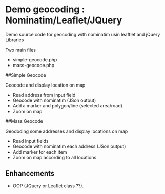Demo geocoding : Nominatim/Leaflet/JQuery
==============================

Demo source code for geocoding with nominatim usin leaftlet and jQuery Libraries

Two main files

- simple-geocode.php
- mass-geocode.php

##Simple Geocode

Geocode and display location on map

- Read address from input field
- Geocode with nominatim (JSon output)
- Add a marker and polygon/line (selected area/road)
- Zoom on map

##Mass Geocode

Geododing some addresses and display locations on map

- Read input fields
- Geocode with nominatim each address (JSon output)
- Add marker for each item
- Zoom on map according to all locations

## Enhancements 
- OOP (JQuery or Leaflet class ??).